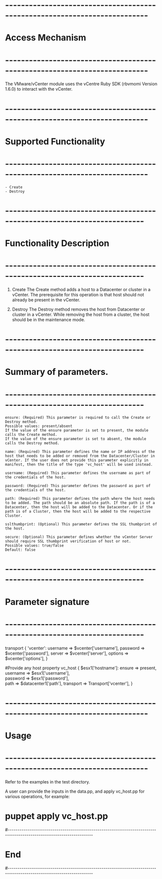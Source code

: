 # --------------------------------------------------------------------------
# Access Mechanism 
# --------------------------------------------------------------------------

The VMware/vCenter module uses the vCentre Ruby SDK (rbvmomi Version 1.6.0) to interact with the vCenter.

# --------------------------------------------------------------------------
#  Supported Functionality
# --------------------------------------------------------------------------

	- Create
	- Destroy

# -------------------------------------------------------------------------
# Functionality Description
# -------------------------------------------------------------------------


  1. Create
	 The Create method adds a host to a Datacenter or cluster in a vCenter. The prerequisite for this operation is that host should not already be present in the vCenter. 

   
  2. Destroy
     The Destroy method removes the host from Datacenter or cluster in a vCenter. While removing the host from a cluster, the host should be in the maintenance mode. 


# -------------------------------------------------------------------------
# Summary of parameters.
# -------------------------------------------------------------------------

	ensure: (Required) This parameter is required to call the Create or Destroy method.
    Possible values: present/absent
    If the value of the ensure parameter is set to present, the module calls the Create method.
    If the value of the ensure parameter is set to absent, the module calls the Destroy method.

    name: (Required) This parameter defines the name or IP address of the host that needs to be added or removed from the Datacenter/Cluster in vCenter. If the user does not provide this parameter explicitly in manifest, then the title of the type 'vc_host' will be used instead. 
    
    username: (Required) This parameter defines the username as part of the credentials of the host.
	
	password: (Required) This parameter defines the password as part of the credentials of the host.
	
	path: (Required) This parameter defines the path where the host needs to be added. The path should be an absolute path. If the path is of a Datacenter, then the host will be added to the Datacenter. Or if the path is of a Cluster, then the host will be added to the respective Cluster. 
	
	sslthumbprint: (Optional) This parameter defines the SSL thumbprint of the host.
	
	secure: (Optional) This parameter defines whether the vCenter Server should require SSL thumbprint verification of host or not. 
    Possible values: true/false
	Default: false
	
# -------------------------------------------------------------------------
# Parameter signature 
# -------------------------------------------------------------------------


transport { 'vcenter':
  username => $vcenter['username'],
  password => $vcenter['password'],
  server   => $vcenter['server'],
  options  => $vcenter['options'],
}

#Provide any host property
vc_host { $esx1['hostname']:
  ensure	=> present,
  username  => $esx1['username'],  
  password  => $esx1['password'],  
  path      => $datacenter1['path'],
  transport => Transport['vcenter'],
}


# --------------------------------------------------------------------------
# Usage
# --------------------------------------------------------------------------
   Refer to the examples in the test directory.
   
   A user can provide the inputs in the data.pp, and apply vc_host.pp for various operations, for example: 
   # puppet apply vc_host.pp

#-------------------------------------------------------------------------------------------------------------------------
# End
#-------------------------------------------------------------------------------------------------------------------------	
